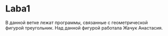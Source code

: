 # Laba1
В данной ветке лежат программы, связанные с геометрической фигурой треугольник. Над данной фигурой работала Жачук  Анастасия.
